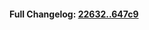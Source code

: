 

#### **Full Changelog:** [22632..647c9](https://github.com/mediar-ai/screenpipe/compare/22632..647c9)

